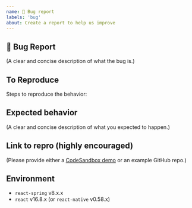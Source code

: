 ```yaml
---
name: 🐛 Bug report
labels: 'bug'
about: Create a report to help us improve
---
```


## 🐛 Bug Report

(A clear and concise description of what the bug is.)

## To Reproduce

Steps to reproduce the behavior:

## Expected behavior

(A clear and concise description of what you expected to happen.)

## Link to repro (highly encouraged)

(Please provide either a [CodeSandbox demo](https://codesandbox.io) or an example GitHub repo.)

## Environment

- `react-spring` v8.x.x
- `react` v16.8.x (or `react-native` v0.58.x)
